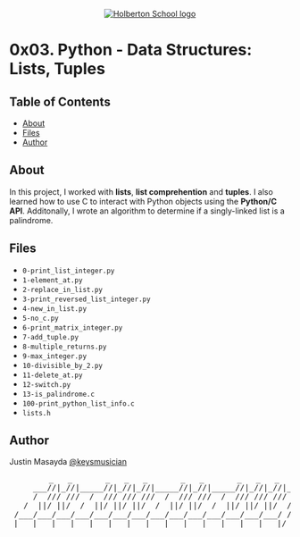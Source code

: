 <p align="center">
  <a href=#>
    <img src="https://user-images.githubusercontent.com/74752740/175812508-dc2482bf-bd5b-4c0a-b075-1bede95c488e.png" alt="Holberton School logo">
  </a>
</p>

# 0x03. Python - Data Structures: Lists, Tuples

## Table of Contents
* [About](#about)
* [Files](#files)
* [Author](#author)

## About
In this project, I worked with **lists**, **list comprehention** and **tuples**. I also learned how to use C to interact with Python objects using the **Python/C API**. Additonally, I wrote an algorithm to determine if a singly-linked list is a palindrome.

## Files
* `0-print_list_integer.py`
* `1-element_at.py`
* `2-replace_in_list.py`
* `3-print_reversed_list_integer.py`
* `4-new_in_list.py`
* `5-no_c.py`
* `6-print_matrix_integer.py`
* `7-add_tuple.py`
* `8-multiple_returns.py`
* `9-max_integer.py`
* `10-divisible_by_2.py`
* `11-delete_at.py`
* `12-switch.py`
* `13-is_palindrome.c`
* `100-print_python_list_info.c`
* `lists.h`

## Author
Justin Masayda [@keysmusician](https://github.com/keysmusician)
<pre align="center">
      _   _       _   _   _       _   _       _   _   _
     ___//|_//|_____//|_//|_//|_____//|_//|_____//|_//|_//|___
     /  /// ///  /  /// /// ///  /  /// ///  /  /// /// ///  / |
   /  ||/ ||/  /  ||/ ||/ ||/  /  ||/ ||/  /  ||/ ||/ ||/  / /
 /___/___/___/___/___/___/___/___/___/___/___/___/___/___/ /
|___|___|___|___|___|___|___|___|___|___|___|___|___|___|/
</pre>
<p><span style="font-family: 'Lucida Console'; line-height: 14px; font-size: 14px; display: inline-block;">&nbsp;</span></p>

